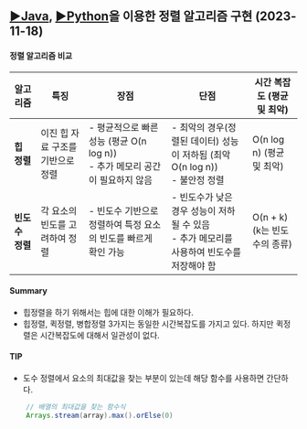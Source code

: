 ## [▶Java](Algorithm/Java/), [▶Python](Algorithm/Python/)을 이용한 정렬 알고리즘 구현 (2023-11-18)


#### 정렬 알고리즘 비교

| 알고리즘 | 특징 | 장점 | 단점 | 시간 복잡도 (평균 및 최악) |
| ------------------- | -------------------------------------- | ----------------------------------------- | ----------------------------------------- | ---------------------------- |
| **힙 정렬**          | 이진 힙 자료 구조를 기반으로 정렬 | - 평균적으로 빠른 성능 (평균 O(n log n))<br>- 추가 메모리 공간이 필요하지 않음 | - 최악의 경우(정렬된 데이터) 성능이 저하됨 (최악 O(n log n))<br>- 불안정 정렬 | O(n log n) (평균 및 최악) |
| **빈도수 정렬**      | 각 요소의 빈도를 고려하여 정렬 | - 빈도수 기반으로 정렬하여 특정 요소의 빈도를 빠르게 확인 가능 | - 빈도수가 낮은 경우 성능이 저하될 수 있음<br>- 추가 메모리를 사용하여 빈도수를 저장해야 함 | O(n + k) (k는 빈도수의 종류) |

#### Summary
- 힙정렬을 하기 위해서는 힙에 대한 이해가 필요하다.
- 힙정렬, 퀵정렬, 병합정렬 3가지는 동일한 시간복잡도를 가지고 있다. 하지만 퀵정렬은 시간복잡도에 대해서 일관성이 없다.

#### TIP
- 도수 정렬에서 요소의 최대값을 찾는 부분이 있는데 해당 함수를 사용하면 간단하다.
```Java
    // 배열의 최대값을 찾는 함수식
    Arrays.stream(array).max().orElse(0)
```
